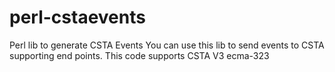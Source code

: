 # perl-cstaevents
Perl lib to generate CSTA Events
You can use this lib to send events to CSTA supporting end points.
This code supports CSTA V3 ecma-323
